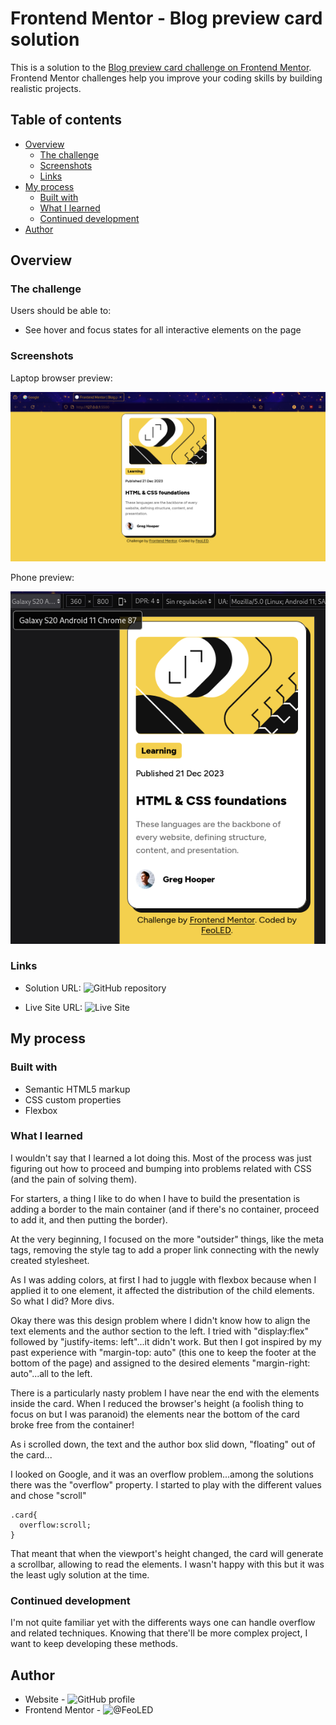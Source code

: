 # Frontend Mentor - Blog preview card solution

This is a solution to the [Blog preview card challenge on Frontend Mentor](https://www.frontendmentor.io/challenges/blog-preview-card-ckPaj01IcS). Frontend Mentor challenges help you improve your coding skills by building realistic projects. 

## Table of contents

- [Overview](#overview)
  - [The challenge](#the-challenge)
  - [Screenshots](#screenshot)
  - [Links](#links)
- [My process](#my-process)
  - [Built with](#built-with)
  - [What I learned](#what-i-learned)
  - [Continued development](#continued-development)
- [Author](#author)


## Overview

### The challenge

Users should be able to:

- See hover and focus states for all interactive elements on the page

### Screenshots

Laptop browser preview:

![](browser-preview.png)

Phone preview: 

![](phone-preview.png)

### Links

- Solution URL: ![GitHub repository](https://github.com/FeoLED/blog-preview-card-challenge)

- Live Site URL: ![Live Site](https://feoled.github.io/blog-preview-card-challenge/)


## My process

### Built with

- Semantic HTML5 markup
- CSS custom properties
- Flexbox

### What I learned

I wouldn't say that I learned a lot doing this. Most of the process was just figuring out how to proceed and bumping into problems related with CSS (and the pain of solving them).

For starters, a thing I like to do when I have to build the presentation is adding a border to the main container (and if there's no container, proceed to add it, and then putting the border).

At the very beginning, I focused on the more "outsider" things, like the meta tags, removing the style tag to add a proper link connecting with the newly created stylesheet.

As I was adding colors, at first I had to juggle with flexbox because when I applied it to one element, it affected the distribution of the child elements. So what I did? More divs.

Okay there was this design problem where I didn't know how to align the text elements and the author section to the left. I tried with "display:flex" followed by "justify-items: left"...it didn't work. But then I got inspired by my past experience with "margin-top: auto" (this one to keep the footer at the bottom of the page) and assigned to the desired elements "margin-right: auto"...all to the left. 

There is a particularly nasty problem I have near the end with the elements inside the card. When I reduced the browser's height (a foolish thing to focus on but I was paranoid) the elements near the bottom of the card broke free from the container!

As i scrolled down, the text and the author box slid down, "floating" out of the card...

I looked on Google, and it was an overflow problem...among the solutions there was the "overflow" property. I started to play with the different values and chose "scroll"

```
.card{
  overflow:scroll;
}
```
That meant that when the viewport's height changed, the card will generate a scrollbar, allowing to read the elements. I wasn't happy with this but it was the least ugly solution at the time.


### Continued development

I'm not quite familiar yet with the differents ways one can handle overflow and related techniques. 
Knowing that there'll be more complex project, I want to keep developing these methods.


## Author

- Website - ![GitHub profile](https://github.com/FeoLED)
- Frontend Mentor - ![@FeoLED](https://www.frontendmentor.io/profile/FeoLED)
